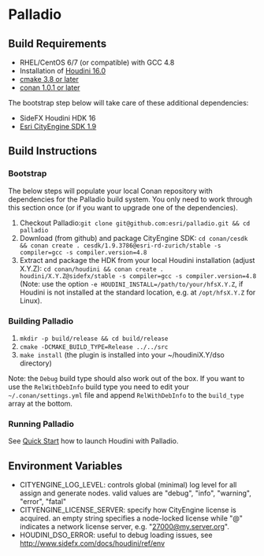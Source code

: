 # Palladio

## Build Requirements
- RHEL/CentOS 6/7 (or compatible) with GCC 4.8
- Installation of [Houdini 16.0](https://sidefx.com/download)
- [cmake 3.8 or later](https://cmake.org/download)
- [conan 1.0.1 or later](https://www.conan.io/downloads)

The bootstrap step below will take care of these additional dependencies: 
- SideFX Houdini HDK 16
- [Esri CityEngine SDK 1.9](https://github.com/Esri/esri-cityengine-sdk)

## Build Instructions

### Bootstrap
The below steps will populate your local Conan repository with dependencies for the Palladio build system. You only need to work through this section once (or if you want to upgrade one of the dependencies).
1. Checkout Palladio:```git clone git@github.com:esri/palladio.git && cd palladio```
1. Download (from github) and package CityEngine SDK: ```cd conan/cesdk && conan create . cesdk/1.9.3786@esri-rd-zurich/stable -s compiler=gcc -s compiler.version=4.8```
1. Extract and package the HDK from your local Houdini installation (adjust X.Y.Z): ```cd conan/houdini && conan create . houdini/X.Y.Z@sidefx/stable -s compiler=gcc -s compiler.version=4.8``` (Note: use the option ``-e HOUDINI_INSTALL=/path/to/your/hfsX.Y.Z``, if Houdini is not installed at the standard location, e.g. at ``/opt/hfsX.Y.Z`` for Linux).

### Building Palladio
1. ```mkdir -p build/release && cd build/release```
1. ```cmake -DCMAKE_BUILD_TYPE=Release ../../src```
1. ```make install``` (the plugin is installed into your ~/houdiniX.Y/dso directory)

Note: the `Debug` build type should also work out of the box. If you want to use the `RelWithDebInfo` build type you need to edit your `~/.conan/settings.yml` file and append `RelWithDebInfo` to the `build_type` array at the bottom.

### Running Palladio
See [Quick Start](usage.md) how to launch Houdini with Palladio.

## Environment Variables

- CITYENGINE_LOG_LEVEL: controls global (minimal) log level for all assign and generate nodes. valid values are "debug", "info", "warning", "error", "fatal"
- CITYENGINE_LICENSE_SERVER: specify how CityEngine license is acquired. an empty string specifies a node-locked license while "<port>@<host>" indicates a network license server, e.g. "27000@my.server.org".
- HOUDINI_DSO_ERROR: useful to debug loading issues, see http://www.sidefx.com/docs/houdini/ref/env